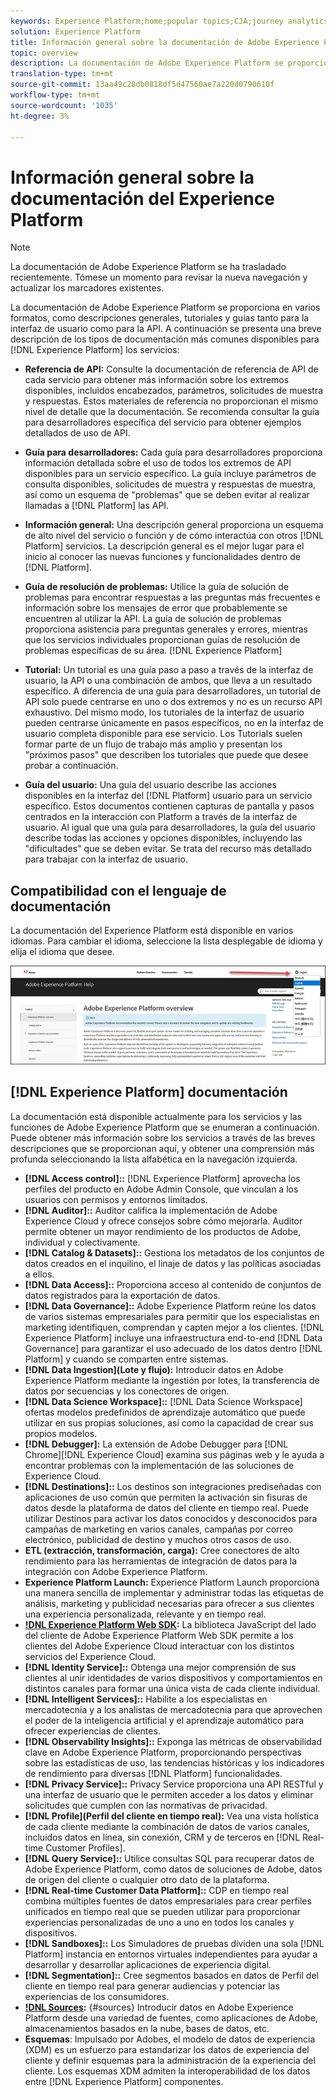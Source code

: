 ```yaml
---
keywords: Experience Platform;home;popular topics;CJA;journey analytics;customer journey analytics;campaign orchestration;orchestration;customer journey;journey;journey orchestration;capability;workflow
solution: Experience Platform
title: Información general sobre la documentación de Adobe Experience Platform
topic: overview
description: La documentación de Adobe Experience Platform se proporciona en varios formatos, como descripciones generales, tutoriales y guías tanto para la interfaz de usuario como para la API. A continuación se ofrece una breve descripción de los tipos de documentación más comunes disponibles para los servicios de Experience Platform.
translation-type: tm+mt
source-git-commit: 13aa49c28db0818df5d47560ae7a220d0790610f
workflow-type: tm+mt
source-wordcount: '1035'
ht-degree: 3%

---
```



# Información general sobre la documentación del Experience Platform

>[!NOTE]
>
>La documentación de Adobe Experience Platform se ha trasladado recientemente. Tómese un momento para revisar la nueva navegación y actualizar los marcadores existentes.

La documentación de Adobe Experience Platform se proporciona en varios formatos, como descripciones generales, tutoriales y guías tanto para la interfaz de usuario como para la API. A continuación se presenta una breve descripción de los tipos de documentación más comunes disponibles para [!DNL Experience Platform] los servicios:

* **Referencia de API:** Consulte la documentación de referencia de API de cada servicio para obtener más información sobre los extremos disponibles, incluidos encabezados, parámetros, solicitudes de muestra y respuestas. Estos materiales de referencia no proporcionan el mismo nivel de detalle que la documentación. Se recomienda consultar la guía para desarrolladores específica del servicio para obtener ejemplos detallados de uso de API.

* **Guía para desarrolladores:** Cada guía para desarrolladores proporciona información detallada sobre el uso de todos los extremos de API disponibles para un servicio específico. La guía incluye parámetros de consulta disponibles, solicitudes de muestra y respuestas de muestra, así como un esquema de &quot;problemas&quot; que se deben evitar al realizar llamadas a [!DNL Platform] las API.

* **Información general:** Una descripción general proporciona un esquema de alto nivel del servicio o función y de cómo interactúa con otros [!DNL Platform] servicios. La descripción general es el mejor lugar para el inicio al conocer las nuevas funciones y funcionalidades dentro de [!DNL Platform].

* **Guía de resolución de problemas:** Utilice la guía de solución de problemas para encontrar respuestas a las preguntas más frecuentes e información sobre los mensajes de error que probablemente se encuentren al utilizar la API. La guía de solución de problemas proporciona asistencia para preguntas generales y errores, mientras que los servicios individuales proporcionan guías de resolución de problemas específicas de su área. [!DNL Experience Platform]

* **Tutorial:** Un tutorial es una guía paso a paso a través de la interfaz de usuario, la API o una combinación de ambos, que lleva a un resultado específico. A diferencia de una guía para desarrolladores, un tutorial de API solo puede centrarse en uno o dos extremos y no es un recurso API exhaustivo. Del mismo modo, los tutoriales de la interfaz de usuario pueden centrarse únicamente en pasos específicos, no en la interfaz de usuario completa disponible para ese servicio. Los Tutorials suelen formar parte de un flujo de trabajo más amplio y presentan los &quot;próximos pasos&quot; que describen los tutoriales que puede que desee probar a continuación.

* **Guía del usuario:** Una guía del usuario describe las acciones disponibles en la interfaz del [!DNL Platform] usuario para un servicio específico. Estos documentos contienen capturas de pantalla y pasos centrados en la interacción con Platform a través de la interfaz de usuario. Al igual que una guía para desarrolladores, la guía del usuario describe todas las acciones y opciones disponibles, incluyendo las &quot;dificultades&quot; que se deben evitar. Se trata del recurso más detallado para trabajar con la interfaz de usuario.

## Compatibilidad con el lenguaje de documentación

La documentación del Experience Platform está disponible en varios idiomas. Para cambiar el idioma, seleccione la lista desplegable de idioma y elija el idioma que desee.

![imagen](../images/overview/lang.jpg)

## [!DNL Experience Platform] documentación

La documentación está disponible actualmente para los servicios y las funciones de Adobe Experience Platform que se enumeran a continuación. Puede obtener más información sobre los servicios a través de las breves descripciones que se proporcionan aquí, y obtener una comprensión más profunda seleccionando la lista alfabética en la navegación izquierda.

* **[!DNL Access control]::** [!DNL Experience Platform] aprovecha los perfiles del producto en Adobe Admin Console, que vinculan a los usuarios con permisos y entornos limitados.
* **[!DNL Auditor]::** Auditor califica la implementación de Adobe Experience Cloud y ofrece consejos sobre cómo mejorarla. Auditor permite obtener un mayor rendimiento de los productos de Adobe, individual y colectivamente.
* **[!DNL Catalog & Datasets]::** Gestiona los metadatos de los conjuntos de datos creados en el inquilino, el linaje de datos y las políticas asociadas a ellos.
* **[!DNL Data Access]::** Proporciona acceso al contenido de conjuntos de datos registrados para la exportación de datos.
* **[!DNL Data Governance]::** Adobe Experience Platform reúne los datos de varios sistemas empresariales para permitir que los especialistas en marketing identifiquen, comprendan y capten mejor a los clientes. [!DNL Experience Platform] incluye una infraestructura end-to-end [!DNL Data Governance] para garantizar el uso adecuado de los datos dentro [!DNL Platform] y cuando se comparten entre sistemas.
* **[!DNL Data Ingestion](Lote y flujo):** Introducir datos en Adobe Experience Platform mediante la ingestión por lotes, la transferencia de datos por secuencias y los conectores [](#sources)de origen.
* **[!DNL Data Science Workspace]::** [!DNL Data Science Workspace] ofertas modelos predefinidos de aprendizaje automático que puede utilizar en sus propias soluciones, así como la capacidad de crear sus propios modelos.
* **[!DNL Debugger]:** La extensión de Adobe Debugger para [!DNL Chrome][!DNL Experience Cloud] examina sus páginas web y le ayuda a encontrar problemas con la implementación de las soluciones de Experience Cloud.
* **[!DNL Destinations]::** Los destinos son integraciones prediseñadas con aplicaciones de uso común que permiten la activación sin fisuras de datos desde la plataforma de datos del cliente en tiempo real. Puede utilizar Destinos para activar los datos conocidos y desconocidos para campañas de marketing en varios canales, campañas por correo electrónico, publicidad de destino y muchos otros casos de uso.
* **ETL (extracción, transformación, carga):** Cree conectores de alto rendimiento para las herramientas de integración de datos para la integración con Adobe Experience Platform.
* **Experience Platform Launch:** Experience Platform Launch proporciona una manera sencilla de implementar y administrar todas las etiquetas de análisis, marketing y publicidad necesarias para ofrecer a sus clientes una experiencia personalizada, relevante y en tiempo real.
* **[!DNL Experience Platform Web SDK](Beta):** La biblioteca JavaScript del lado del cliente de Adobe Experience Platform Web SDK permite a los clientes del Adobe Experience Cloud interactuar con los distintos servicios del Experience Cloud.
* **[!DNL Identity Service]::** Obtenga una mejor comprensión de sus clientes al unir identidades de varios dispositivos y comportamientos en distintos canales para formar una única vista de cada cliente individual.
* **[!DNL Intelligent Services]::** Habilite a los especialistas en mercadotecnia y a los analistas de mercadotecnia para que aprovechen el poder de la inteligencia artificial y el aprendizaje automático para ofrecer experiencias de clientes.
* **[!DNL Observability Insights]::** Exponga las métricas de observabilidad clave en Adobe Experience Platform, proporcionando perspectivas sobre las estadísticas de uso, las tendencias históricas y los indicadores de rendimiento para diversas [!DNL Platform] funcionalidades.
* **[!DNL Privacy Service]::** Privacy Service proporciona una API RESTful y una interfaz de usuario que le permiten acceder a los datos y eliminar solicitudes que cumplen con las normativas de privacidad.
* **[!DNL Profile](Perfil del cliente en tiempo real):** Vea una vista holística de cada cliente mediante la combinación de datos de varios canales, incluidos datos en línea, sin conexión, CRM y de terceros en [!DNL Real-time Customer Profiles].
* **[!DNL Query Service]::** Utilice consultas SQL para recuperar datos de Adobe Experience Platform, como datos de soluciones de Adobe, datos de origen del cliente o cualquier otro dato de la plataforma.
* **[!DNL Real-time Customer Data Platform]::** CDP en tiempo real combina múltiples fuentes de datos empresariales para crear perfiles unificados en tiempo real que se pueden utilizar para proporcionar experiencias personalizadas de uno a uno en todos los canales y dispositivos.
* **[!DNL Sandboxes]::** Los Simuladores de pruebas dividen una sola [!DNL Platform] instancia en entornos virtuales independientes para ayudar a desarrollar y desarrollar aplicaciones de experiencia digital.
* **[!DNL Segmentation]::** Cree segmentos basados en datos de Perfil del cliente en tiempo real para generar audiencias y potenciar las experiencias de los consumidores.
* **[!DNL Sources](Conexiones):** {#sources} Introducir datos en Adobe Experience Platform desde una variedad de fuentes, como aplicaciones de Adobe, almacenamientos basados en la nube, bases de datos, etc.
* **Esquemas**: Impulsado por Adobes, el modelo de datos de experiencia (XDM) es un esfuerzo para estandarizar los datos de experiencia del cliente y definir esquemas para la administración de la experiencia del cliente. Los esquemas XDM admiten la interoperabilidad de los datos entre [!DNL Experience Platform] componentes.